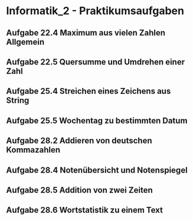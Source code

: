 # Informatik_2 - Praktikumsaufgaben

## Aufgabe 22.4 Maximum aus vielen Zahlen Allgemein
## Aufgabe 22.5 Quersumme und Umdrehen einer Zahl
## Aufgabe 25.4 Streichen eines Zeichens aus String
## Aufgabe 25.5 Wochentag zu bestimmten Datum
## Aufgabe 28.2 Addieren von deutschen Kommazahlen
## Aufgabe 28.4 Notenübersicht und Notenspiegel 
## Aufgabe 28.5 Addition von zwei Zeiten
## Aufgabe 28.6 Wortstatistik zu einem Text
